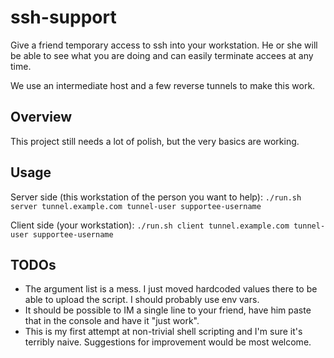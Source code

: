 ssh-support
===========
Give a friend temporary access to ssh into your workstation. He or she will be
able to see what you are doing and can easily terminate accees at any time. 

We use an intermediate host and a few reverse tunnels to make this work. 

Overview
--------
This project still needs a lot of polish, but the very basics are working. 


Usage
-----
Server side (this workstation of the person you want to help): 
`./run.sh server tunnel.example.com tunnel-user supportee-username`


Client side (your workstation): 
`./run.sh client tunnel.example.com tunnel-user supportee-username`


TODOs
-----
* The argument list is a mess. I just moved hardcoded values there to be able to upload the script. I should probably use env vars.
* It should be possible to IM a single line to your friend, have him paste that in the console and have it "just work". 
* This is my first attempt at non-trivial shell scripting and I'm sure it's terribly naive. Suggestions for improvement would be most welcome. 

